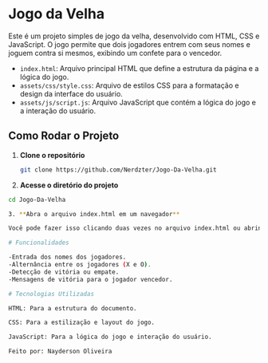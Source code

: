 # Jogo da Velha

Este é um projeto simples de jogo da velha, desenvolvido com HTML, CSS e JavaScript. O jogo permite que dois jogadores entrem com seus nomes e joguem contra si mesmos, exibindo um confete para o vencedor.

- `index.html`: Arquivo principal HTML que define a estrutura da página e a lógica do jogo.
- `assets/css/style.css`: Arquivo de estilos CSS para a formatação e design da interface do usuário.
- `assets/js/script.js`: Arquivo JavaScript que contém a lógica do jogo e a interação do usuário.

## Como Rodar o Projeto

1. **Clone o repositório**

   ```bash
   git clone https://github.com/Nerdzter/Jogo-Da-Velha.git

2. **Acesse o diretório do projeto**

  ```bash  
  cd Jogo-Da-Velha

3. **Abra o arquivo index.html em um navegador**

Você pode fazer isso clicando duas vezes no arquivo index.html ou abrindo-o diretamente em seu navegador preferido.

# Funcionalidades

-Entrada dos nomes dos jogadores.
-Alternância entre os jogadores (X e O).
-Detecção de vitória ou empate.
-Mensagens de vitória para o jogador vencedor.

# Tecnologias Utilizadas

HTML: Para a estrutura do documento.

CSS: Para a estilização e layout do jogo.

JavaScript: Para a lógica do jogo e interação do usuário.

Feito por: Nayderson Oliveira 
